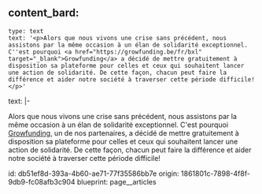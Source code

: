 content_bard:
  -
    type: text
    text: '<p>Alors que nous vivons une crise sans précédent, nous assistons par la même occasion à un élan de solidarité exceptionnel. C''est pourquoi <a href="https://growfunding.be/fr/bxl" target="_blank">Growfunding</a> a décidé de mettre gratuitement à disposition sa plateforme pour celles et ceux qui souhaitent lancer une action de solidarité. De cette façon, chacun peut faire la différence et aider notre société à traverser cette période difficile!</p>'
text: |-
  <p>Alors que nous vivons une crise sans précédent, nous assistons par la même occasion à un élan de solidarité exceptionnel. C'est pourquoi  <a href="https://growfunding.be/nl/bxl?fbclid=IwAR2dBULQvbsz1IOVLIuEVWdTvegQ-ak5FPwcCR9YdcyiY1DOKHE6HnJPFmc" target="_blank">Growfunding</a>, un de nos partenaires, a décidé de mettre gratuitement à disposition sa plateforme pour celles et ceux qui souhaitent lancer une action de solidarité. De cette façon, chacun peut faire la différence et aider notre société à traverser cette période difficile!
  </p>
id: db51ef8d-393a-4b60-ae71-77f35586bb7e
origin: 1861801c-7898-4f8f-9db9-fc08afb3c904
blueprint: page__articles
